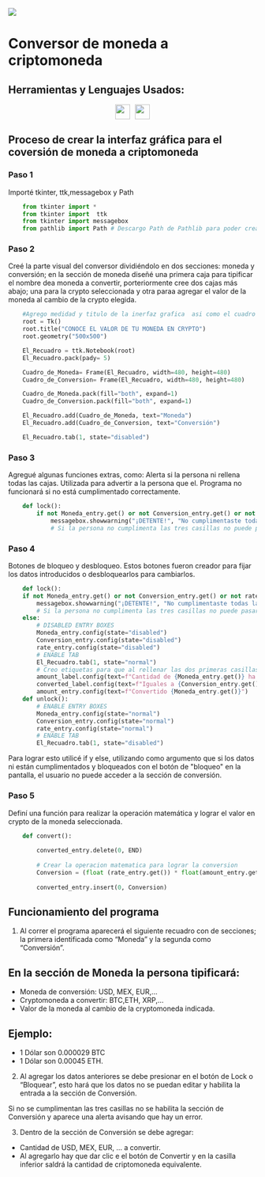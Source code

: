 
[![](https://www.osi.es/sites/default/files/actualidad/blog/2018/image-3046639_960_720.png)](http://https://www.osi.es/sites/default/files/actualidad/blog/2018/image-3046639_960_720.png)
# Conversor de moneda a criptomoneda
## Herramientas y Lenguajes Usados: 
<div style="display: flex; flex-direction: row; justify-content: center;">
    <img src="https://cdn.svgporn.com/logos/visual-studio-code.svg" width="30px" height="30px" hspace="5"/>
    <img src="https://cdn.svgporn.com/logos/python.svg" width="30px" height="30px" hspace="5"/>
 </div>


## Proceso de crear la interfaz gráfica para el coversión de moneda a criptomoneda
### Paso 1
Importé tkinter, ttk,messagebox y Path
```Python
    from tkinter import *
    from tkinter import  ttk
    from tkinter import messagebox
    from pathlib import Path # Descargo Path de Pathlib para poder crear el archivo con los resultados del conversor
```  
### Paso 2
Creé la parte visual del conversor dividiéndolo en dos secciones: moneda y conversión; en la sección de moneda diseñé una primera caja para tipificar el nombre dea moneda a convertir, porteriormente cree dos cajas más abajo; una para la crypto seleccionada y otra paraa agregar el valor de la moneda al cambio de la crypto elegida.
```Python
    #Agrego medidad y titulo de la inerfaz grafica  asi como el cuadro de la moneda 
    root = Tk()
    root.title("CONOCE EL VALOR DE TU MONEDA EN CRYPTO")
    root.geometry("500x500")

    El_Recuadro = ttk.Notebook(root)
    El_Recuadro.pack(pady= 5)

    Cuadro_de_Moneda= Frame(El_Recuadro, width=480, height=480)
    Cuadro_de_Conversion= Frame(El_Recuadro, width=480, height=480)

    Cuadro_de_Moneda.pack(fill="both", expand=1)
    Cuadro_de_Conversion.pack(fill="both", expand=1)

    El_Recuadro.add(Cuadro_de_Moneda, text="Moneda")
    El_Recuadro.add(Cuadro_de_Conversion, text="Conversión")

    El_Recuadro.tab(1, state="disabled")
```  
 
### Paso 3
Agregué algunas funciones extras, como:
Alerta si la persona ni rellena todas las cajas. Utilizada para advertir a la persona que el. Programa no funcionará si no está cumplimentado correctamente.
```Python
    def lock():
        if not Moneda_entry.get() or not Conversion_entry.get() or not rate_entry.get():
            messagebox.showwarning("¡DETENTE!", "No cumplimentaste todas las casillas")
            # Si la persona no cumplimenta las tres casillas no puede pasar a la sección de Conversión
```           
### Paso 4
Botones de bloqueo y desbloqueo. Estos botones fueron creador para fijar los datos introducidos o desbloquearlos para cambiarlos.
```Python
    def lock():
    if not Moneda_entry.get() or not Conversion_entry.get() or not rate_entry.get():
        messagebox.showwarning("¡DETENTE!", "No cumplimentaste todas las casillas")
        # Si la persona no cumplimenta las tres casillas no puede pasar a la sección de Conversion
    else:
        # DISABLED ENTRY BOXES
        Moneda_entry.config(state="disabled")
        Conversion_entry.config(state="disabled")
        rate_entry.config(state="disabled")
        # ENABLE TAB
        El_Recuadro.tab(1, state="normal")
        # Creo etiquetas para que al rellenar las dos primeras casillas la moneda y cryto indicada se vean en la seccion de Conversion. 
        amount_label.config(text=f"Cantidad de {Moneda_entry.get()} ha convertir a {Conversion_entry.get()}")
        converted_label.config(text=f"Iguales a {Conversion_entry.get()}")
        amount_entry.config(text=f"Convertido {Moneda_entry.get()}")
    def unlock():
        # ENABLE ENTRY BOXES
        Moneda_entry.config(state="normal")
        Conversion_entry.config(state="normal")
        rate_entry.config(state="normal")
        # ENABLE TAB
        El_Recuadro.tab(1, state="disabled")
```

Para lograr esto utilicé if y else, utilizando como argumento que si los datos ni están cumplimentados y bloqueados con el botón de "bloqueo" en la pantalla, el usuario no puede acceder a la sección de conversión. 

### Paso 5
Definí una función para realizar la operación matemática y lograr el valor en crypto de la moneda seleccionada.
```Python
    def convert():
    
        converted_entry.delete(0, END)
    
        # Crear la operacion matematica para lograr la conversion
        Conversion = (float (rate_entry.get()) * float(amount_entry.get()))
    
        converted_entry.insert(0, Conversion)
 ```
        
## Funcionamiento del programa
1. Al correr el programa aparecerá el siguiente recuadro con de secciones;  la primera identificada como “Moneda” y la segunda como “Conversión”.
## En la sección de Moneda la persona tipificará:
- Moneda de conversión: USD, MEX, EUR,…
- Cryptomoneda a convertir: BTC,ETH, XRP,…
- Valor de la moneda al cambio de la cryptomoneda indicada.

## Ejemplo:  
- 1 Dólar son 0.000029 BTC
- 1 Dólar son 0.00045 ETH.

2. Al agregar los datos anteriores se debe presionar en el botón de Lock o “Bloquear”, esto hará que los datos no se puedan editar y habilita la entrada a la sección de Conversión.

Si no se cumplimentan las tres casillas no se habilita la sección de Conversión y aparece una alerta avisando que hay un error.

3. Dentro de la sección de Conversión se debe agregar:
- Cantidad de USD, MEX, EUR, … a convertir. 
- Al agregarlo hay que dar clic e el botón de Convertir y en la casilla inferior saldrá la cantidad de criptomoneda equivalente.


